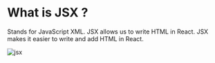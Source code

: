# What is JSX ?

Stands for JavaScript XML. JSX allows us to write HTML in React. JSX makes it easier to write and add HTML in React.

![jsx]()